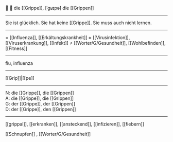 🔴 🤒 die [[Grippe]], [ˈɡʁɪpə]
die [[Grippen]]

---
Sie ist glücklich. Sie hat keine [[Grippe]]. Sie muss auch nicht lernen.

---
= [[Influenza]], [[Erkältungskrankheit]]
≈ [[Virusinfektion]], [[Viruserkrankung]], [[Infekt]]
≠ [[Worter/G/Gesundheit]], [[Wohlbefinden]], [[Fitness]]

---
flu, influenza

---
[[Grip]]|[[pe]]

---
N: die [[Grippe]], die [[Grippen]]  
A: die [[Grippe]], die [[Grippen]]  
G: der [[Grippe]], der [[Grippen]]  
D: der [[Grippe]], den [[Grippen]]  

---
[[grippal]], [[erkranken]], [[ansteckend]], [[infizieren]], [[fiebern]]

[[Schnupfen]]
, [[Worter/G/Gesundheit]]